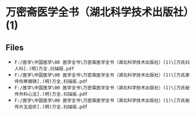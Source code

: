 # 万密斋医学全书（湖北科学技术出版社）(1)

## Files

- `F:/医学\中国医学\00 医学全书\万密斋医学全书（湖北科学技术出版社）(1)\[万氏妇人科].(明)万全.扫描版.pdf`
- `F:/医学\中国医学\00 医学全书\万密斋医学全书（湖北科学技术出版社）(1)\[万氏家传伤寒摘锦].(明)万全.扫描版.pdf`
- `F:/医学\中国医学\00 医学全书\万密斋医学全书（湖北科学技术出版社）(1)\[万氏秘传外科心法].(明)万全.扫描版.pdf`
- `F:/医学\中国医学\00 医学全书\万密斋医学全书（湖北科学技术出版社）(1)\[万氏秘传片玉痘疹].(明)万全.扫描版.pdf`
